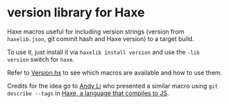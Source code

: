 # version library for Haxe

Haxe macros useful for including version strings (version from `haxelib.json`, git commit hash and Haxe version) to a target build.

To use it, just install it via `haxelib install version` and use the `-lib version` switch for `haxe`.

Refer to [Version.hx](/lib/Version.hx) to see which macros are available and how to use them.

Credits for the idea go to [Andy Li](https://blog.onthewings.net/) who presented a similar macro using `git describe --tags` in [Haxe, a language that compiles to JS](https://blog.onthewings.net/about/).
